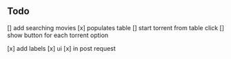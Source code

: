 ## Todo

[] add searching movies
[x] populates table
[] start torrent from table click
[] show button for each torrent option

[x] add labels
[x] ui
[x] in post request
